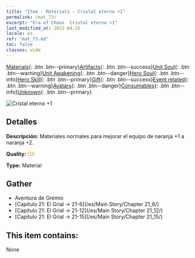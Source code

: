 ```yaml
---
title: "Item - Materials - Cristal eterno +1"
permalink: /mat_73/
excerpt: "Era of Chaos  Cristal eterno +1"
last_modified_at: 2021-04-25
locale: es
ref: "mat_73.md"
toc: false
classes: wide
---
```

 [Materials](/ItemsES/){: .btn .btn--primary}[Artifacts](/ItemsES/Artifacts/){: .btn .btn--success}[Unit Soul](/ItemsES/UnitSoul/){: .btn .btn--warning}[Unit Awakening](/ItemsES/UnitAwakening/){: .btn .btn--danger}[Hero Soul](/ItemsES/HeroSoul/){: .btn .btn--info}[Hero Skill](/ItemsES/HeroSkill/){: .btn .btn--primary}[Gift](/ItemsES/Gift/){: .btn .btn--success}[Event related](/ItemsES/Events/){: .btn .btn--warning}[Avatars](/ItemsES/Avatars/){: .btn .btn--danger}[Consumables](/ItemsES/Consumables/){: .btn .btn--info}[Unknown](/ItemsES/Unknown/){: .btn .btn--primary}

 ![Cristal eterno +1](/images/t/i_cailiao_shuijing3.png)

## Detalles
 **Descripción:** Materiales normales para mejorar el equipo de naranja +1 a naranja +2.

 **Quality:** <span style="color: #FF8C00">OK</span>

 **Type:** Material

## Gather

*    Aventura de Gremio 
*    [Capítulo 21: El Grial -> 21-6](/es/Main Story/Chapter 21_6/) 
*    [Capítulo 21: El Grial -> 21-12](/es/Main Story/Chapter 21_12/) 
*    [Capítulo 21: El Grial -> 21-15](/es/Main Story/Chapter 21_15/) 

## This item contains:

  None

